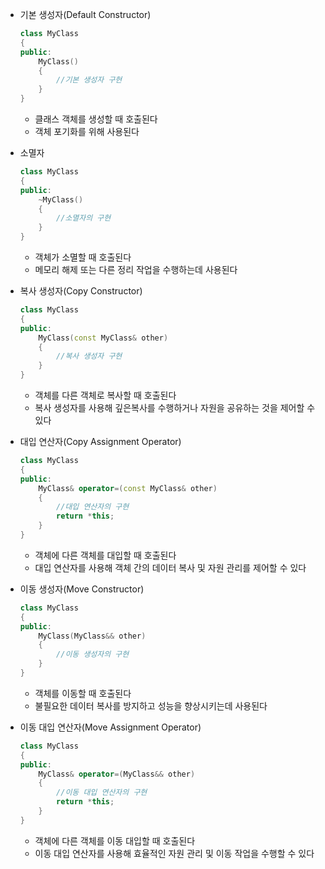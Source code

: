 - 기본 생성자(Default Constructor)
    
    ```C++
    class MyClass
    {
    public:
    	MyClass()
        {
        	//기본 생성자 구현
        }
    }
    ```
    
    - 클래스 객체를 생성할 때 호출된다
    - 객체 포기화를 위해 사용된다
- 소멸자
    
    ```C++
    class MyClass
    {
    public:
    	~MyClass()
        {
        	//소멸자의 구현
        }
    }
    ```
    
    - 객체가 소멸할 때 호출된다
    - 메모리 해제 또는 다른 정리 작업을 수행하는데 사용된다
- 복사 생성자(Copy Constructor)
    
    ```C++
    class MyClass
    {
    public:
    	MyClass(const MyClass& other)
        {
        	//복사 생성자 구현
        }
    }
    ```
    
    - 객체를 다른 객체로 복사할 때 호출된다
    - 복사 생성자를 사용해 깊은복사를 수행하거나 자원을 공유하는 것을 제어할 수 있다
- 대입 연산자(Copy Assignment Operator)
    
    ```C++
    class MyClass
    {
    public:
    	MyClass& operator=(const MyClass& other)
        {
        	//대입 연산자의 구현
            return *this;
        }
    }
    ```
    
    - 객체에 다른 객체를 대입할 때 호출된다
    - 대입 연산자를 사용해 객체 간의 데이터 복사 및 자원 관리를 제어할 수 있다
- 이동 생성자(Move Constructor)  
    
    ```C++
    class MyClass
    {
    public:
    	MyClass(MyClass&& other)
        {
        	//이동 생성자의 구현
        }
    }
    ```
    
    - 객체를 이동할 때 호출된다
    - 불필요한 데이터 복사를 방지하고 성능을 향상시키는데 사용된다
- 이동 대입 연산자(Move Assignment Operator)
    
    ```C++
    class MyClass
    {
    public:
    	MyClass& operator=(MyClass&& other)
        {
        	//이동 대입 연산자의 구현
            return *this;
        }
    }
    ```
    
    - 객체에 다른 객체를 이동 대입할 때 호출된다
    - 이동 대입 연산자를 사용해 효율적인 자원 관리 및 이동 작업을 수행할 수 있다